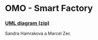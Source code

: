 # OMO - Smart Factory

### [UML diagram (zip)](https://gitlab.fel.cvut.cz/zecmarce/omo_semestralka/blob/master/UML%20diagram/UMLdiagram.zip)

Sandra Hamrakova a Marcel Zec 

